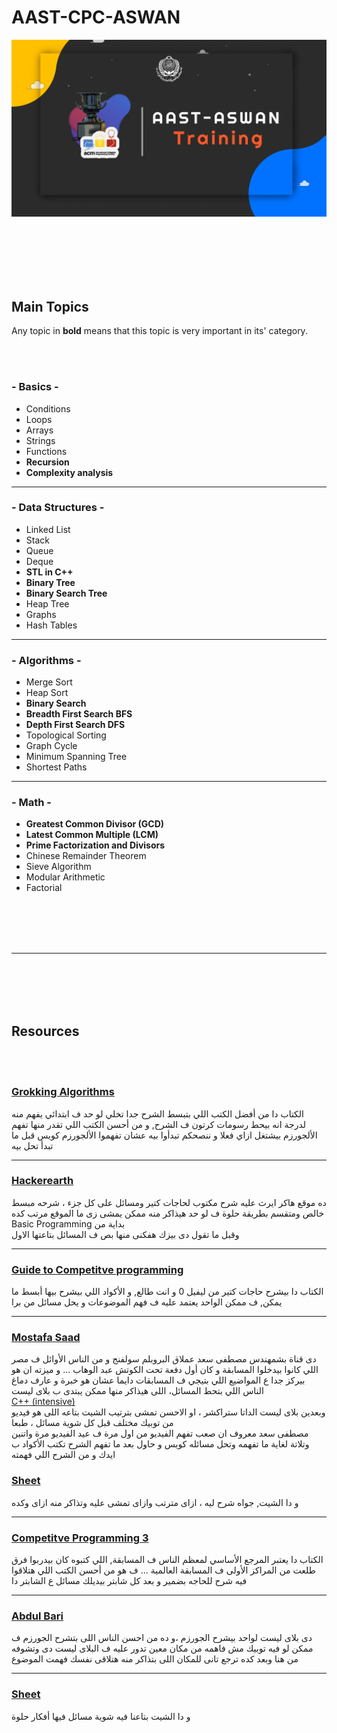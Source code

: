 # AAST-CPC-ASWAN

![Cover](/Header.png)

</br>
</br>
</br>
</br>
</br>


## Main Topics
Any topic in **bold** means that this topic is very important in its' category.

</br>
</br>


### - Basics -
- Conditions
- Loops
- Arrays
- Strings
- Functions
- **Recursion**
- **Complexity analysis**


-------------------------------------------------------------


### - Data Structures -
- Linked List
- Stack
- Queue
- Deque
- **STL in C++**
- **Binary Tree**
- **Binary Search Tree**
- Heap Tree
- Graphs
- Hash Tables


-------------------------------------------------------------


### - Algorithms -
- Merge Sort
- Heap Sort
- **Binary Search**
- **Breadth First Search BFS**
- **Depth First Search DFS**
- Topological Sorting
- Graph Cycle
- Minimum Spanning Tree
- Shortest Paths 


-------------------------------------------------------------

### - Math -
- **Greatest Common Divisor (GCD)**
- **Latest Common Multiple (LCM)**
- **Prime Factorization and Divisors**
- Chinese Remainder Theorem
- Sieve Algorithm
- Modular Arithmetic
- Factorial


</br>
</br>
</br>
</br>


---------------------------------------------------------------


</br>
</br>
</br>
</br>

## Resources

</br>
</br>


 
 ### [Grokking Algorithms](https://raw.githubusercontent.com/KevinOfNeu/ebooks/master/Grokking%20Algorithms.pdf)
 الكتاب دا من أفضل الكتب اللي بتبسط الشرح جدا تخلي لو حد ف ابتدائي يفهم منه لدرجة انه بيحط رسومات كرتون ف الشرح, و من أحسن الكتب اللي تقدر منها تفهم الألجورزم بيشتغل ازاي فعلا و ننصحكم تبدأوا بيه عشان تفهموا الألجورزم كويس قبل ما تبدأ تحل بيه 
 

---------------------------------------------------------------
 
### [Hackerearth](https://www.hackerearth.com/practice/)
ده موقع هاكر ايرث عليه شرح مكتوب لحاجات كتير ومسائل على كل جزء ، شرحه مبسط خالص ومتقسم بطريقة حلوة ف لو حد هيذاكر منه ممكن يمشى زى ما الموقع مرتب كده </br>
Basic Programming بداية من </br>
وقبل ما تقول دى بيزك هفكنى منها بص ف المسائل بتاعتها الاول 


--------------------------------------------------------------

### [Guide to Competitve programming](https://link.springer.com/book/10.1007/978-3-030-39357-1)

الكتاب دا بيشرح حاجات كتير من ليفيل 0 و انت طالع, و الأكواد اللي بيشرح بيها أبسط ما يمكن, ف ممكن الواحد يعتمد عليه ف فهم الموضوعات و يحل مسائل من برا 


---------------------------------------------------------------
 ### [Mostafa Saad](https://www.youtube.com/user/nobody123497/playlists)
 
 دى قناة بشمهندس مصطفى سعد عملاق البروبلم سولفنج و من الناس الأوائل ف مصر اللي كانوا بيدخلوا المسابقة  و كان أول دفعة تحت الكوتش عبد الوهاب ... و ميزته ان هو بيركز جدا ع المواضيع اللي بتيجي ف المسابقات دايما عشان هو خبرة و عارف دماغ الناس اللي بتحط المسائل، اللى هيذاكر منها ممكن يبتدى ب بلاى ليست </br>
 [C++ (intensive)](https://www.youtube.com/playlist?list=PLPt2dINI2MIZPFq6HyUB1Uhxdh1UDnZMS) </br>
 وبعدين بلاى ليست الداتا ستراكشر ، او الاحسن تمشى بترتيب الشيت بتاعه اللى هو فيديو من توبيك مختلف قبل كل شوية مسائل ، طبعا </br>
 مصطفى سعد معروف ان صعب تفهم الفيديو من اول مرة ف عيد الفيديو مرة واتنين وتلاتة لغاية ما تفهمه وتحل مسائله كويس و حاول بعد ما 
تفهم الشرح تكتب الأكواد ب ايدك و من الشرح اللي فهمته
 
 ### [Sheet](https://goo.gl/unDETI)
 و دا الشيت, جواه شرح ليه ، ازاى مترتب وازاى تمشى عليه وتذاكر منه ازاى وكده
 
 ----------------------------------------------------------------
 
 ### [Competitve Programming 3](http://www.sso.sy/sites/default/files/competitive%20programming%203_1.pdf)
 
الكتاب دا يعتبر المرجع الأساسي لمعظم الناس ف المسابقة, اللي كتبوه كان بيدربوا فرق طلعت من المراكز الأولى ف المسابقة العالمية ... ف هو من أحسن الكتب اللي هتلاقوا فيه شرح للحاجه بضمير و بعد كل شابتر بيديلك مسائل ع الشابتر دا 


-----------------------------------------------------------------

### [Abdul Bari](https://www.youtube.com/playlist?list=PLDN4rrl48XKpZkf03iYFl-O29szjTrs_O)

دى بلاى ليست لواحد بيشرح الجورزم ،و ده من  احسن الناس اللى بتشرح الجورزم ف ممكن لو فيه توبيك مش فاهمه من مكان معين تدور عليه ف البلاى ليست دى وتشوفه من هنا وبعد كده ترجع تانى للمكان اللى بتذاكر منه هتلاقى نفسك فهمت الموضوع

----------------------------------------------------------------

### [Sheet](https://docs.google.com/spreadsheets/d/1bBIeIdg5v5VyUHsAoWRNdLfCcc90WWA2EsxDsK24B9s/edit#gid=0)

و دا الشيت بتاعنا فيه شوية مسائل فيها أفكار حلوة

